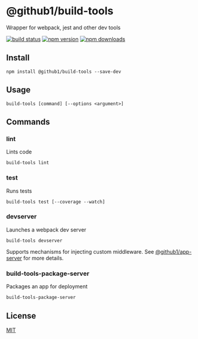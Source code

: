 # @github1/build-tools

Wrapper for webpack, jest and other dev tools

[![build status](https://img.shields.io/travis/github1/build-tools/master.svg?style=flat-square)](https://travis-ci.org/github1/build-tools)
[![npm version](https://img.shields.io/npm/v/@github1/build-tools.svg?style=flat-square)](https://www.npmjs.com/package/@github1/build-tools)
[![npm downloads](https://img.shields.io/npm/dm/@github1/build-tools.svg?style=flat-square)](https://www.npmjs.com/package/@github1/build-tools)

## Install
```shell
npm install @github1/build-tools --save-dev
```

## Usage

```shell
build-tools [command] [--options <argument>]
```

## Commands

### lint
Lints code

```shell
build-tools lint
```

### test
Runs tests

```shell
build-tools test [--coverage --watch]
```

### devserver
Launches a webpack dev server

```shell
build-tools devserver
```

Supports mechanisms for injecting custom middleware. See [@github1/app-server](https://github.com/github1/app-server) for more details. 

### build-tools-package-server
Packages an app for deployment

```shell
build-tools-package-server
```

## License
[MIT](LICENSE.md)
